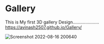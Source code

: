 # Gallery
This is My first 3D gallery Design.....................
https://avinash2507.github.io/Gallery/


![Screenshot 2022-08-16 200640](https://user-images.githubusercontent.com/93754695/184907088-7bfefbec-89d3-4f34-8835-cc7f69530e61.png)
